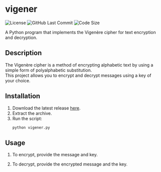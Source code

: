 # vigener
![License](https://img.shields.io/badge/License-MIT-green)
![GitHub Last Commit](https://img.shields.io/github/last-commit/yonhyakuyon/vigener)
![Code Size](https://img.shields.io/github/languages/code-size/yonhyakuyon/vigener)

A Python program that implements the Vigenère cipher for text encryption and decryption.

## Description
The Vigenère cipher is a method of encrypting alphabetic text by using a simple form of polyalphabetic substitution.  
This project allows you to encrypt and decrypt messages using a key of your choice.

## Installation
1. Download the latest release [here](https://github.com/yonhyakuyon/vigener/releases/tag/publish).
2. Extract the archive.
3. Run the script:
   ```bash
   python vigener.py

## Usage

1. To encrypt, provide the message and key.

2. To decrypt, provide the encrypted message and the key.
